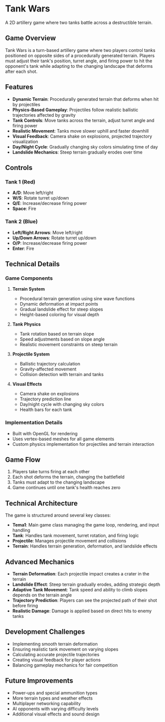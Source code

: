 # Tank Wars

A 2D artillery game where two tanks battle across a destructible terrain.

## Game Overview

Tank Wars is a turn-based artillery game where two players control tanks positioned on opposite sides of a procedurally generated terrain. Players must adjust their tank's position, turret angle, and firing power to hit the opponent's tank while adapting to the changing landscape that deforms after each shot.

## Features

- **Dynamic Terrain**: Procedurally generated terrain that deforms when hit by projectiles
- **Physics-Based Gameplay**: Projectiles follow realistic ballistic trajectories affected by gravity
- **Tank Controls**: Move tanks across the terrain, adjust turret angle and firing power
- **Realistic Movement**: Tanks move slower uphill and faster downhill
- **Visual Feedback**: Camera shake on explosions, projected trajectory visualization
- **Day/Night Cycle**: Gradually changing sky colors simulating time of day
- **Landslide Mechanics**: Steep terrain gradually erodes over time

## Controls

### Tank 1 (Red)
- **A/D**: Move left/right
- **W/S**: Rotate turret up/down
- **Q/E**: Increase/decrease firing power
- **Space**: Fire

### Tank 2 (Blue)
- **Left/Right Arrows**: Move left/right
- **Up/Down Arrows**: Rotate turret up/down
- **O/P**: Increase/decrease firing power
- **Enter**: Fire

## Technical Details

### Game Components

1. **Terrain System**
   - Procedural terrain generation using sine wave functions
   - Dynamic deformation at impact points
   - Gradual landslide effect for steep slopes
   - Height-based coloring for visual depth

2. **Tank Physics**
   - Tank rotation based on terrain slope
   - Speed adjustments based on slope angle
   - Realistic movement constraints on steep terrain

3. **Projectile System**
   - Ballistic trajectory calculation
   - Gravity-affected movement
   - Collision detection with terrain and tanks

4. **Visual Effects**
   - Camera shake on explosions
   - Trajectory prediction line
   - Day/night cycle with changing sky colors
   - Health bars for each tank

### Implementation Details

- Built with OpenGL for rendering
- Uses vertex-based meshes for all game elements
- Custom physics implementation for projectiles and terrain interaction

## Game Flow

1. Players take turns firing at each other
2. Each shot deforms the terrain, changing the battlefield
3. Tanks must adapt to the changing landscape
4. Game continues until one tank's health reaches zero

## Technical Architecture

The game is structured around several key classes:

- **Tema1**: Main game class managing the game loop, rendering, and input handling
- **Tank**: Handles tank movement, turret rotation, and firing logic
- **Projectile**: Manages projectile movement and collisions
- **Terrain**: Handles terrain generation, deformation, and landslide effects

## Advanced Mechanics

- **Terrain Deformation**: Each projectile impact creates a crater in the terrain
- **Landslide Effect**: Steep terrain gradually erodes, adding strategic depth
- **Adaptive Tank Movement**: Tank speed and ability to climb slopes depends on the terrain angle
- **Trajectory Prediction**: Players can see the projected path of their shot before firing
- **Realistic Damage**: Damage is applied based on direct hits to enemy tanks

## Development Challenges

- Implementing smooth terrain deformation
- Ensuring realistic tank movement on varying slopes
- Calculating accurate projectile trajectories
- Creating visual feedback for player actions
- Balancing gameplay mechanics for fair competition

## Future Improvements

- Power-ups and special ammunition types
- More terrain types and weather effects
- Multiplayer networking capability
- AI opponents with varying difficulty levels
- Additional visual effects and sound design